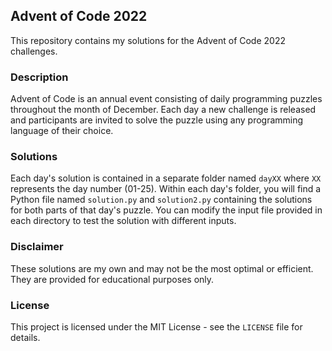 ## Advent of Code 2022

This repository contains my solutions for the Advent of Code 2022 challenges.

### Description

Advent of Code is an annual event consisting of daily programming puzzles throughout the month of December. Each day a new challenge is released and participants are invited to solve the puzzle using any programming language of their choice.

### Solutions

Each day's solution is contained in a separate folder named `dayXX` where `XX` represents the day number (01-25). Within each day's folder, you will find a Python file named `solution.py` and `solution2.py` containing the solutions for both parts of that day's puzzle. You can modify the input file provided in each directory to test the solution with different inputs.

### Disclaimer

These solutions are my own and may not be the most optimal or efficient. They are provided for educational purposes only.

### License

This project is licensed under the MIT License - see the `LICENSE` file for details.
